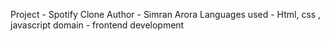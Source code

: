 Project - Spotify Clone
Author - Simran Arora
Languages used - Html, css , javascript
domain - frontend development
